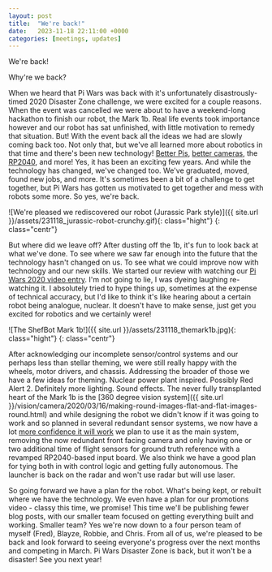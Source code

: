 ```yaml
---
layout: post
title:  "We're back!"
date:   2023-11-18 22:11:00 +0000
categories: [meetings, updates]
---
```


We're back!

Why're we back?

When we heard that Pi Wars was back with it's unfortunately disastrously-timed 2020 Disaster Zone challenge, we were excited for a couple reasons. When the event was cancelled we were about to have a weekend-long hackathon to finish our robot, the Mark 1b. Real life events took importance however and our robot has sat unfinished, with little motivation to remedy that situation. But! With the event back all the ideas we had are slowly coming back too. Not only that, but we've all learned more about robotics in that time and there's been new technology! [Better Pis](https://www.raspberrypi.com/news/introducing-raspberry-pi-5/), [better cameras](https://www.raspberrypi.com/news/new-product-raspberry-pi-high-quality-camera-on-sale-now-at-50/), the [RP2040](https://www.raspberrypi.com/news/raspberry-pi-silicon-pico-now-on-sale/), and more! Yes, it has been an exciting few years. And while the technology has changed, we've changed too. We've graduated, moved, found new jobs, and more. It's sometimes been a bit of a challenge to get together, but Pi Wars has gotten us motivated to get together and mess with robots some more. So yes, we're back.

![We're pleased we rediscovered our robot (Jurassic Park style)]({{ site.url }}/assets/231118_jurassic-robot-crunchy.gif){: class="hight"}
{: class="centr"}

But where did we leave off? After dusting off the 1b, it's fun to look back at what we've done. To see where we saw far enough into the future that the technology hasn't changed on us. To see what we could improve now with technology and our new skills. We started our review with watching our [Pi Wars 2020 video entry](https://www.youtube.com/watch?v=BlXzRxTyxiw). I'm not going to lie, I was dyeing laughing re-watching it. I absolutely tried to hype things up, sometimes at the expense of technical accuracy, but I'd like to think it's like hearing about a certain robot being analogue, nuclear. It doesn't have to make sense, just get you excited for robotics and we certainly were!

![The ShefBot Mark 1b!]({{ site.url }}/assets/231118_themark1b.jpg){: class="hight"}
{: class="centr"}

After acknowledging our incomplete sensor/control systems and our perhaps less than stellar theming, we were still really happy with the wheels, motor drivers, and chassis. Addressing the broader of those we have a few ideas for theming. Nuclear power plant inspired. Possibly Red Alert 2. Definitely more lighting. Sound effects. The never fully transplanted heart of the Mark 1b is the [360 degree vision system]({{ site.url }}/vision/camera/2020/03/16/making-round-images-flat-and-flat-images-round.html) and while designing the robot we didn't know if it was going to work and so planned in several redundant sensor systems, we now have a lot [more confidence it will work](https://www.youtube.com/watch?v=fhpSTtRSrWY) we plan to use it as the main system, removing the now redundant front facing camera and only having one or two additional time of flight sensors for ground truth reference with a revamped RP2040-based input board. We also think we have a good plan for tying both in with control logic and getting fully autonomous. The launcher is back on the radar and won't use radar but will use laser.

So going forward we have a plan for the robot. What's being kept, or rebuilt where we have the technology. We even have a plan for our promotions video - classy this time, we promise! This time we'll be publishing fewer blog posts, with our smaller team focused on getting everything built and working. Smaller team? Yes we're now down to a four person team of myself (Fred), Blayze, Robbie, and Chris. From all of us, we're pleased to be back and look forward to seeing everyone's progress over the next months and competing in March. Pi Wars Disaster Zone is back, but it won't be a disaster! See you next year!
